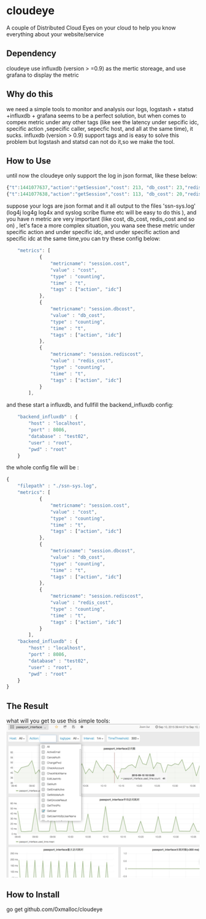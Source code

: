 cloudeye
========
A couple of  Distributed Cloud Eyes on your cloud to help you know everything about your website/service 

## Dependency
cloudeye use influxdb (version > =0.9) as the mertic storeage, and use grafana to display the metric

## Why do this
we need a simple tools to monitor and analysis our logs, logstash + statsd +influxdb + grafana seems to be a perfect solution, but when comes to compex metric under any other tags (like see the latency under sepcific idc, specific action ,sepecific caller, sepecfic host, and all at the same time), it sucks. influxdb (version > 0.9) support tags and is easy to solve this problem but logstash and statsd can not do it,so we make the tool.

## How to Use
until now the cloudeye only support the log in json format, like these below:
```javascript
{"t":1441077637,"action":"getSession","cost": 213, "db_cost": 23,"redis_cost": 12,"ret": 0, "idc":"yg", "request":{"seqid":"661330e611a6459cba5f5637280202ec","sid":"61443WVUGANICCEMAA4A"},"response":{"code":0}}
{"t":1441077638,"action":"getSession","cost": 113, "db_cost": 20,"redis_cost": 8,"ret": 1, "idc":"yg", "request":{"seqid":"661330e611a6459cba5f5637280202ec","sid":"61443WVUGANICCEMAA4A"},"response":{"code":1}}
```

suppose your logs are json format and it all output to the files 'ssn-sys.log' (log4j log4g log4x and syslog scribe flume etc  will be easy to do this ), and you have n metric are very important (like cost, db_cost, redis_cost and so on)
, let's face a more complex situation, you wana see these metric under specific action and under 
specific idc, and under specific action and specific idc at the same time,you can try these config below:

```javascript
    "metrics": [
            {
                "metricname": "session.cost",
                "value" : "cost",
                "type" : "counting",
                "time" : "t",
                "tags" : ["action", "idc"]
            },
            {
                "metricname": "session.dbcost",
                "value" : "db_cost",
                "type" : "counting",
                "time" : "t",
                "tags" : ["action", "idc"]
            },
            {
                "metricname": "session.rediscost",
                "value" : "redis_cost",
                "type" : "counting",
                "time" : "t",
                "tags" : ["action", "idc"]
            }
        ],
```
and these start a influxdb, and fullfill the backend_influxdb config:

```javascript
    "backend_influxdb" : {
        "host" : "localhost",
        "port" : 8086,
        "database" : "test02",
        "user" : "root",
        "pwd" : "root"
    }
```

the whole config file will be :

```javascript
{
    "filepath" : "./ssn-sys.log",
    "metrics": [
            {
                "metricname": "session.cost",
                "value" : "cost",
                "type" : "counting",
                "time" : "t",
                "tags" : ["action", "idc"]
            },
            {
                "metricname": "session.dbcost",
                "value" : "db_cost",
                "type" : "counting",
                "time" : "t",
                "tags" : ["action", "idc"]
            },
            {
                "metricname": "session.rediscost",
                "value" : "redis_cost",
                "type" : "counting",
                "time" : "t",
                "tags" : ["action", "idc"]
            }
        ],
    "backend_influxdb" : {
        "host" : "localhost",
        "port" : 8086,
        "database" : "test02",
        "user" : "root",
        "pwd" : "root"
    }
}
```

## The Result
what will you get to use this simple tools:
![mahua](https://raw.githubusercontent.com/0xmalloc/cloudeye/master/doc/cloudeye-pic.png)

## How to Install
go get github.com/0xmalloc/cloudeye

